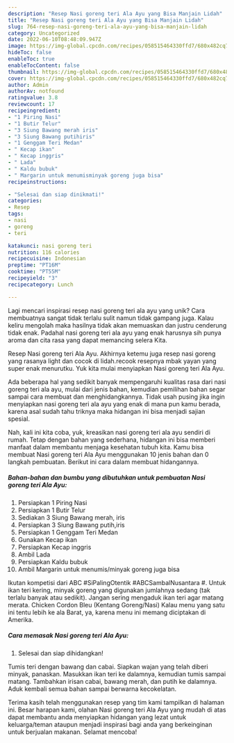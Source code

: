 ```yaml
---
description: "Resep Nasi goreng teri Ala Ayu yang Bisa Manjain Lidah"
title: "Resep Nasi goreng teri Ala Ayu yang Bisa Manjain Lidah"
slug: 764-resep-nasi-goreng-teri-ala-ayu-yang-bisa-manjain-lidah
category: Uncategorized
date: 2022-06-10T08:48:09.947Z
image: https://img-global.cpcdn.com/recipes/058515464330ffd7/680x482cq70/nasi-goreng-teri-ala-ayu-foto-resep-utama.jpg
hideToc: false
enableToc: true
enableTocContent: false
thumbnail: https://img-global.cpcdn.com/recipes/058515464330ffd7/680x482cq70/nasi-goreng-teri-ala-ayu-foto-resep-utama.jpg
cover: https://img-global.cpcdn.com/recipes/058515464330ffd7/680x482cq70/nasi-goreng-teri-ala-ayu-foto-resep-utama.jpg
author: Admin
authorAv: notfound
ratingvalue: 3.8
reviewcount: 17
recipeingredient:
- "1 Piring Nasi"
- "1 Butir Telur"
- "3 Siung Bawang merah iris"
- "3 Siung Bawang putihiris"
- "1 Genggam Teri Medan"
- " Kecap ikan"
- " Kecap inggris"
- " Lada"
- " Kaldu bubuk"
- " Margarin untuk menumisminyak goreng juga bisa"
recipeinstructions:

- "Selesai dan siap dinikmati!"
categories:
- Resep
tags:
- nasi
- goreng
- teri

katakunci: nasi goreng teri 
nutrition: 116 calories
recipecuisine: Indonesian
preptime: "PT16M"
cooktime: "PT55M"
recipeyield: "3"
recipecategory: Lunch

---
```





Lagi mencari inspirasi resep nasi goreng teri ala ayu yang unik? Cara membuatnya sangat tidak terlalu sulit namun tidak gampang juga. Kalau keliru mengolah maka hasilnya tidak akan memuaskan dan justru cenderung tidak enak. Padahal nasi goreng teri ala ayu yang enak harusnya sih punya aroma dan cita rasa yang dapat memancing selera Kita.





Resep Nasi goreng teri Ala Ayu. Akhirnya ketemu juga resep nasi goreng yang rasanya light dan cocok di lidah.recook resepnya mbak yayan yang super enak menurutku. Yuk kita mulai menyiapkan Nasi goreng teri Ala Ayu.

Ada beberapa hal yang sedikit banyak mempengaruhi kualitas rasa dari nasi goreng teri ala ayu, mulai dari jenis bahan, kemudian pemilihan bahan segar sampai cara membuat dan menghidangkannya. Tidak usah pusing jika ingin menyiapkan nasi goreng teri ala ayu yang enak di mana pun kamu berada, karena asal sudah tahu triknya maka hidangan ini bisa menjadi sajian spesial.






Nah, kali ini kita coba, yuk, kreasikan nasi goreng teri ala ayu sendiri di rumah. Tetap dengan bahan yang sederhana, hidangan ini bisa memberi manfaat dalam membantu menjaga kesehatan tubuh kita. Kamu bisa membuat Nasi goreng teri Ala Ayu menggunakan 10 jenis bahan dan 0 langkah pembuatan. Berikut ini cara dalam membuat hidangannya.

<!--inarticleads1-->

##### Bahan-bahan dan bumbu yang dibutuhkan untuk pembuatan Nasi goreng teri Ala Ayu:

1. Persiapkan 1 Piring Nasi
1. Persiapkan 1 Butir Telur
1. Sediakan 3 Siung Bawang merah, iris
1. Persiapkan 3 Siung Bawang putih,iris
1. Persiapkan 1 Genggam Teri Medan
1. Gunakan  Kecap ikan
1. Persiapkan  Kecap inggris
1. Ambil  Lada
1. Persiapkan  Kaldu bubuk
1. Ambil  Margarin untuk menumis/minyak goreng juga bisa


Ikutan kompetisi dari ABC #SiPalingOtentik #ABCSambalNusantara #. Untuk ikan teri kering, minyak goreng yang digunakan jumlahnya sedang (tak terlalu banyak atau sedikit). Jangan sering mengaduk ikan teri agar matang merata. Chicken Cordon Bleu (Kentang Goreng/Nasi) Kalau menu yang satu ini tentu lebih ke ala Barat, ya, karena menu ini memang diciptakan di Amerika. 

<!--inarticleads2-->

##### Cara memasak Nasi goreng teri Ala Ayu:


1. Selesai dan siap dihidangkan!

Tumis teri dengan bawang dan cabai. Siapkan wajan yang telah diberi minyak, panaskan. Masukkan ikan teri ke dalamnya, kemudian tumis sampai matang. Tambahkan irisan cabai, bawang merah, dan putih ke dalamnya. Aduk kembali semua bahan sampai berwarna kecokelatan. 

Terima kasih telah menggunakan resep yang tim kami tampilkan di halaman ini. Besar harapan kami, olahan Nasi goreng teri Ala Ayu yang mudah di atas dapat membantu anda menyiapkan hidangan yang lezat untuk keluarga/teman ataupun menjadi inspirasi bagi anda yang berkeinginan untuk berjualan makanan. Selamat mencoba!
